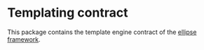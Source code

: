 # Templating contract

This package contains the template engine contract of the [ellipse framework](https://github.com/ellipsephp).
